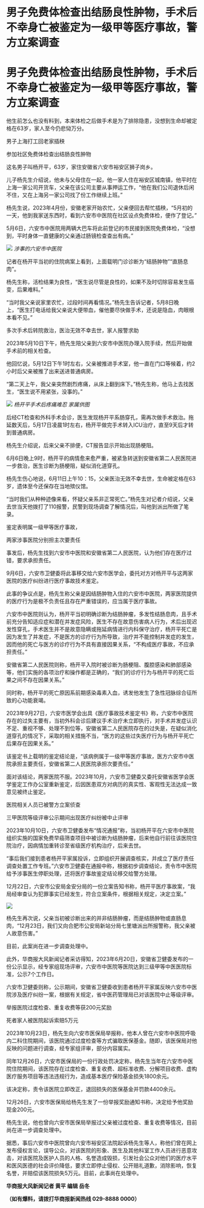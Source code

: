 # 男子免费体检查出结肠良性肿物，手术后不幸身亡被鉴定为一级甲等医疗事故，警方立案调查

# 男子免费体检查出结肠良性肿物，手术后不幸身亡被鉴定为一级甲等医疗事故，警方立案调查

他生前怎么也没有料到，本来体检之后做手术是为了排除隐患，没想到生命却被定格在63岁，家人至今仍悲恸万分。

男子上海打工回老家插秧

参加社区免费体检查出结肠良性肿物

这名男子叫杨开平，63岁，家住安徽省六安市裕安区狮子岗乡。

儿子杨先生介绍说，他未与父母住在一起，他一家人住在裕安区城南镇，他平时在上海一家公司开货车，父亲在该公司主要从事押运工作，“他在我们公司退休后闲不住，又在上海另一家公司找了份工作继续上班。”

杨先生说，2023年4月份，安徽老家开始农忙，父亲便回去帮忙插秧，“5月初的一天，他到我家送东西时，看到六安市中医院在社区设点免费体检，便作了登记。”

5月6日，六安市中医院用两辆大巴车将此前登记的市民接到医院免费体检，“没想到，平时身体一直健康的父亲通过肠镜检查查出有病。”

![](https://inews.gtimg.com/om_bt/O_izn6zzbigI6Pc28P5LdVvzZMcVnGGGtsOgdafew2pbgAA/1000)
_涉事的六安市中医院_

记者在杨开平当初的住院病案上看到，上面载明门诊诊断为“结肠肿物”“直肠息肉”。

杨先生称，活检结果为良性，“医生说尽管是良性的，如果不及时切除容易发生癌变，后果难料。”

“当时我父亲说家里农忙，过段时间再看情况。”杨先生告诉记者，5月8日晚上，“医生打电话给我父亲说大便带血，催他要尽快做手术，还说是隐血，肉眼根本看不见。”

多次手术后转院救治，医治无效不幸去世，家人报警求助

2023年5月10日下午，杨先生陪父亲到六安市中医院办理入院手续，然后开始做手术前的相关检查。

他回忆说，5月12日下午1时左右，父亲被推进手术室，他一直在门口等候着，约2小时后父亲被推了出来送进普通病房。

“第二天上午，我父亲突然剧烈疼痛，从床上翻到床下。”杨先生称，他马上去找医生，“医生说不用紧张，没事的。”

![](https://inews.gtimg.com/om_bt/OzSR_RNEBY46TVxz6ETg6jKPrcbMSRU0_1aOFfCaWUabwAA/1000)
_杨开平手术后疼痛难忍 家属供图_

后经CT检查和外科手术会诊，医生发现杨开平系肠穿孔，需再次做手术救治。拖延数天后，5月17日凌晨1时左右，杨开平做完手术转入ICU治疗，直至9天后才转到普通病房。

杨先生介绍说，后来父亲不排便，CT报告显示开始出现肠梗阻。

6月6日晚上9时，杨开平的病情愈来愈严重，被紧急转送到安徽省第二人民医院进一步救治，医生诊断为肠梗阻，疑似消化道穿孔。

杨先生伤心地说，6月11日上午10：15，父亲医治无效不幸去世，生命被定格在63岁，遗体至今还保存在当地殡仪馆。

“当时我们从种种迹像来看，怀疑父亲系非正常死亡。”杨先生对记者介绍说，父亲去世当天他拨打了110报警，民警到现场调查了解情况后，叫他到派出所做了笔录。

鉴定表明属一级甲等医疗事故，

两家涉事医院分别担主次要责任

事发后，杨先生找到六安市中医院和安徽省第二人民医院，认为他们存在医疗过错，要求承担责任。

9月6日，六安市卫健委将此事移交给六安市医学会，委托对方对杨开平与这两家医院的医疗纠纷进行医疗事故技术鉴定。

此事的争议点是，杨先生称父亲是因结肠肿物入住的六安市中医院，两家医院提供的医疗行为是极不负责任且存在严重错误的，应当属于医疗事故。

六安市中医院则认为，杨开平当初明确诊断为结肠肿瘤，多发性结肠息肉，且手术前充分告知适应症和潜在并发症风险，医生不存在故意伤害病人行为，术后出现迟发性穿孔，手术医生并不是故意隐瞒或拖延病情进行内科保守治疗，杨开平死亡是因为发生了并发症，不是医方的诊疗行为所导致，治疗并不能控制并发症的发生，因而他的死亡与医方的诊疗行为不具有直接因果关系，“不构成医疗事故，不应承担责任。”

安徽省第二人民医院则称，杨开平入院时被诊断为肠梗阻、腹腔感染和肺部感染等，他们实施的各项治疗和操作都是正确的，“我们的诊疗行为与杨开平的死亡后果之间不存在因果关系。”

同时称，杨开平的死亡原因系前期感染毒素入血，诱发他发生了急性冠脉综合征所致的心功能衰竭。

2023年9月27日，六安市医学会出具《医疗事故技术鉴定书》称，六安市中医院存在的过失主要有，当初外科会诊后建议手术治疗未立即执行，对手术并发症认识不足、重视不够、处理不到位等，安徽省第二人民医院存在的过失是，在疑似消化道穿孔的情况下，采取的相关措施不当，“医方的这些过失医疗行为与杨开平死亡后果存在因果关系。”

该鉴定书上载明的鉴定结论是，“该病例属于一级甲等医疗事故，医方六安市中医院承担主要责任，安徽省第二人民医院承担次要责任。”

面对该结论，两家医院不服。2023年10月，六安市卫健委又委托安徽省医学会医学鉴定工作办公室重新鉴定，后因医患双方对病历的真实性、客观性无法达成一致意见被终止鉴定。

医院相关人员已被警方立案侦查

三甲医院等级评审公示期间出现医疗纠纷被中止评审

2023年10月10日，六安市卫健委发布“情况通报”称，当初杨开平在六安市中医院组织实施的国家免费早癌筛查项目中被诊断为结肠肿瘤，后来他自行前往该医院住院治疗，因病情加重转诊至省级医疗机构治疗，后来去世。

“事后我们接到患者杨开平家属投诉，立即组织开展调查核实，并成立了医疗责任调查处置工作专班。”六安市卫健委在通报中称，根据初步调查结论，责令市中医院给予涉事医生停职处理，还将医疗事故鉴定结论移交给警方处理。

12月22日，六安市公安局金安分局的一份立案告知书称，杨开平医疗事故案，“我局经审查认为犯罪事实已经发生，符合立案条件，根据相关规定，决定立案。”

![](https://inews.gtimg.com/om_bt/OsRM6P6PLQKFZgt5C19tsGJBkS0D4_wofEci0AtlA2V50AA/1000)

杨先生再次说，父亲当初被诊断出来的并非结肠肿瘤，而是结肠肿物或直肠息肉，“12月23日，我们又向合肥市公安局新站分局七里塘派出所报警称，我父亲被人故意伤害。”

目前，此案尚在进一步调查处理中。

此外，华商报大风新闻记者采访得知，2023年6月20日，安徽省卫健委发布的一份公示显示，经专家组现场评审，六安市中医院等医院达到三级甲等中医医院标准，公示7个工作日。

六安市卫健委则称，公示期间，安徽省卫健委收到患者杨开平家属反映六安市中医院涉及医疗纠纷一案，根据有关规定，省中医药管理局已对该医院中止等级评审。

举报医院过度检查、重复收费等获200元奖励

死者家人被医院起诉索赔5万元

2023年10月23日，杨先生向六安市医保局举报称，他本人曾在六安市中医院呼吸内二科住院期间，该医院通过过度检查等方式骗取医保基金。随即，该医保局对他反映的问题进行调查，经专家组评审，部分内容属实。

同年12月26日，六安市医保局的一份行政处罚决定称，杨先生当年在六安市中医院住院期间，该医院存在过度检查、重复收费、超标准收费、分解项目收费、虚构医疗服务项目等违法违规行为，造成基本医疗保险基金损失1800余元。

该决定称，责令该医院立即改正，退回损失的医保基金并罚款4400余元。

12月26日，六安市医保局给杨先生发了一份举报奖励通知书称，决定给予他奖励现金200元。

杨先生说，他也曾向六安市医保局举报过父亲被过度检查、重复收费等情况，目前尚在进一步调查处理中。

据悉，事后六安市中医院曾向六安市裕安区法院起诉杨先生等人，称他们曾在网上发布侵权言论，误导公众，对该医院的形象、医生及其他科室工作人员进行恶意攻击，对该医院及医护人员的人格、名誉造成毁损，引发社会公众对他们的医疗水平和医风医德的社会评价降低，要求立即停止侵权、公开赔礼道歉，消除影响，恢复名誉，并赔偿该医院损失5万元。目前，此事尚在处理中。

**华商报大风新闻记者 黄平 编辑 岳冬**

**（如有爆料，请拨打华商报新闻热线 029-8888 0000）**

